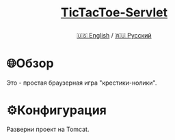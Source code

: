 <h1>
<p align="center">
<a href="https://github.com/GnomeShift/TicTacToe-Servlet" target="_blank" rel="noopener noreferrer">TicTacToe-Servlet</a>
</p>
</h1>

<p align="center">
 <a href="README.md">🇺🇸 English</a>
 /
  <a href="README-ru.md">🇷🇺 Русский</a>
</p>

# 🌐Обзор
Это - простая браузерная игра "крестики-нолики".

# ⚙️Конфигурация
Разверни проект на Tomcat.